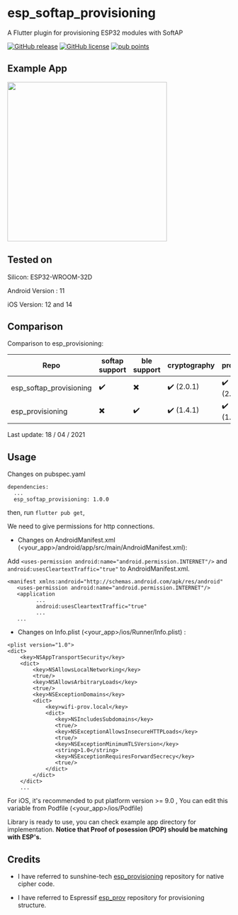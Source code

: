 # esp_softap_provisioning

A Flutter plugin for provisioning ESP32 modules with SoftAP

[![GitHub release](https://img.shields.io/github/release/Naereen/StrapDown.js.svg)](https://github.com/omert08/esp_softap_provisioning/releases)
[![GitHub license](https://img.shields.io/github/license/Naereen/StrapDown.js.svg)](https://github.com/omert08/esp_softap_provisioning/blob/main/LICENSE)
[![pub points](https://badges.bar/sentry/pub%20points)](https://pub.dev/packages/esp_softap_provisioning/score)
## Example App

<img src="https://raw.githubusercontent.com/omert08/esp_softap_provisioning/main/example/esp_softap_example.gif"  width="360"/>

## Tested on

Silicon:
ESP32-WROOM-32D 

Android Version : 11

iOS Version: 12 and 14

## Comparison

Comparison to esp_provisioning:

| Repo  | softap support | ble support | cryptography | protobuf 
| ------------- | ------------- | ------------- | ------------- | -------------|
| esp_softap_provisioning  | :heavy_check_mark:  | :heavy_multiplication_x: | :heavy_check_mark: (2.0.1) | :heavy_check_mark: (2.0.0)
| esp_provisioning  | :heavy_multiplication_x:  | :heavy_check_mark: | :heavy_check_mark: (1.4.1)  | :heavy_check_mark: (1.0.1)

Last update: 18 / 04 / 2021

## Usage

Changes on pubspec.yaml 
```
dependencies:
  ...
  esp_softap_provisioning: 1.0.0
```

then, run ```flutter pub get```, 

We need to give permissions for http connections.

* Changes on AndroidManifest.xml (<your_app>/android/app/src/main/AndroidManifest.xml):

Add ``` <uses-permission android:name="android.permission.INTERNET"/> ``` and ```android:usesCleartextTraffic="true"``` to AndroidManifest.xml. 
```
<manifest xmlns:android="http://schemas.android.com/apk/res/android"
   <uses-permission android:name="android.permission.INTERNET"/> 
   <application
         ...
         android:usesCleartextTraffic="true" 
         ...
   ...
```

* Changes on Info.plist (<your_app>/ios/Runner/Info.plist) :
```
<plist version="1.0">
<dict>
    <key>NSAppTransportSecurity</key>
    <dict>
        <key>NSAllowsLocalNetworking</key>
        <true/>
        <key>NSAllowsArbitraryLoads</key>
        <true/>
        <key>NSExceptionDomains</key>
        <dict>
            <key>wifi-prov.local</key>
            <dict>
               <key>NSIncludesSubdomains</key>
               <true/>
               <key>NSExceptionAllowsInsecureHTTPLoads</key>
               <true/>
               <key>NSExceptionMinimumTLSVersion</key>
               <string>1.0</string>
               <key>NSExceptionRequiresForwardSecrecy</key>
               <true/>
            </dict>
        </dict>
    </dict>
    ...
```

For iOS, it's recommended to put platform version >= 9.0 , You can edit this variable from Podfile (<your_app>/ios/Podfile)

Library is ready to use, you can check example app directory for implementation. <b> Notice that Proof of posession (POP) should be matching with ESP's. </b>

## Credits
* I have referred to sunshine-tech [esp_provisioning](https://github.com/sunshine-tech/esp_provisioning) repository for native cipher code.

* I have referred to Espressif [esp_prov](https://github.com/espressif/esp-idf/tree/cf457d4/tools/esp_prov) repository for provisioning structure.
  
